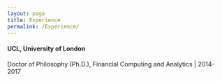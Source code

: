 ```yaml
---
layout: page
title: Experience
permalink: /Experience/
---
```


#### UCL, University of London
Doctor of Philosophy (Ph.D.), Financial Computing and Analytics | 2014-2017
